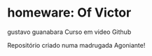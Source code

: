 # homeware: Of Victor
 gustavo guanabara Curso em video Github

 Repositório criado numa madrugada Agoniante!

